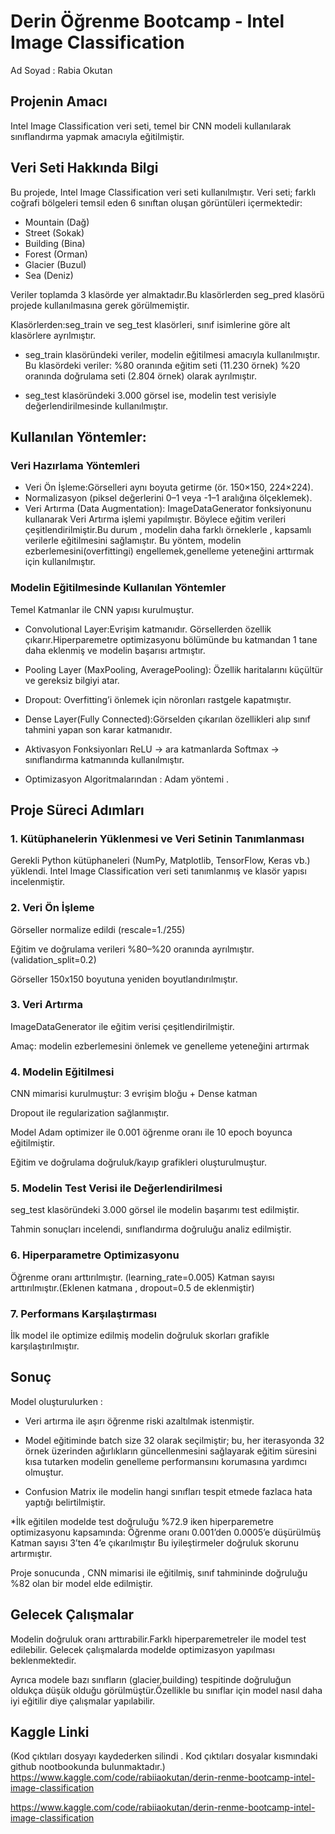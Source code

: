 # Derin Öğrenme Bootcamp - Intel Image Classification
Ad Soyad : Rabia Okutan 

## Projenin Amacı

Intel Image Classification veri seti, temel bir CNN modeli kullanılarak sınıflandırma yapmak amacıyla eğitilmiştir.

## Veri Seti Hakkında Bilgi

Bu projede, Intel Image Classification veri seti kullanılmıştır. Veri seti; farklı coğrafi bölgeleri temsil eden 6 sınıftan oluşan görüntüleri içermektedir:

* Mountain (Dağ)
* Street (Sokak)
* Building (Bina)
* Forest (Orman)
* Glacier (Buzul)
* Sea (Deniz) 

Veriler toplamda 3 klasörde yer almaktadır.Bu klasörlerden seg_pred klasörü projede kullanılmasına gerek görülmemiştir. 

Klasörlerden:seg_train ve seg_test klasörleri, sınıf isimlerine göre alt klasörlere ayrılmıştır.

* seg_train klasöründeki veriler, modelin eğitilmesi amacıyla kullanılmıştır.
  Bu klasördeki veriler:
  %80 oranında eğitim seti (11.230 örnek)
  %20 oranında doğrulama seti (2.804 örnek) olarak ayrılmıştır.

* seg_test klasöründeki 3.000 görsel ise, modelin test verisiyle değerlendirilmesinde kullanılmıştır.

## Kullanılan Yöntemler:

### Veri Hazırlama Yöntemleri
* Veri Ön İşleme:Görselleri aynı boyuta getirme (ör. 150×150, 224×224).
* Normalizasyon (piksel değerlerini 0–1 veya -1–1 aralığına ölçeklemek).
* Veri Artırma (Data Augmentation): ImageDataGenerator fonksiyonunu kullanarak Veri Artırma işlemi yapılmıştır. Böylece eğitim verileri çeşitlendirilmiştir.Bu durum , modelin daha farklı örneklerle , kapsamlı verilerle eğitilmesini sağlamıştır. Bu yöntem, modelin ezberlemesini(overfittingi) engellemek,genelleme yeteneğini arttırmak için kullanılmıştır.
 
### Modelin Eğitilmesinde Kullanılan Yöntemler

Temel Katmanlar ile CNN yapısı kurulmuştur.
 
* Convolutional Layer:Evrişim katmanıdır. Görsellerden özellik çıkarır.Hiperparemetre optimizasyonu bölümünde bu katmandan 1 tane daha eklenmiş ve modelin başarısı artmıştır.

* Pooling Layer (MaxPooling, AveragePooling): Özellik haritalarını küçültür ve gereksiz bilgiyi atar.

* Dropout: Overfitting’i önlemek için nöronları rastgele kapatmıştır.

* Dense Layer(Fully Connected):Görselden çıkarılan özellikleri alıp sınıf tahmini yapan son karar katmanıdır.

* Aktivasyon Fonksiyonları
ReLU → ara katmanlarda
Softmax → sınıflandırma katmanında
kullanılmıştır.

* Optimizasyon Algoritmalarından : Adam yöntemi .

## Proje Süreci Adımları 

### 1. Kütüphanelerin Yüklenmesi ve Veri Setinin Tanımlanması
Gerekli Python kütüphaneleri (NumPy, Matplotlib, TensorFlow, Keras vb.) yüklendi. Intel Image Classification veri seti tanımlanmış ve klasör yapısı incelenmiştir.

### 2. Veri Ön İşleme
Görseller normalize edildi (rescale=1./255)

Eğitim ve doğrulama verileri %80–%20 oranında ayrılmıştır. (validation_split=0.2)

Görseller 150x150 boyutuna yeniden boyutlandırılmıştır.

### 3. Veri Artırma
ImageDataGenerator ile eğitim verisi çeşitlendirilmiştir.

Amaç: modelin ezberlemesini önlemek ve genelleme yeteneğini artırmak

### 4. Modelin Eğitilmesi

CNN mimarisi kurulmuştur: 3 evrişim bloğu + Dense katman

Dropout ile regularization sağlanmıştır.

Model Adam optimizer ile 0.001 öğrenme oranı ile  10 epoch boyunca eğitilmiştir.

Eğitim ve doğrulama doğruluk/kayıp grafikleri oluşturulmuştur.

### 5. Modelin Test Verisi ile Değerlendirilmesi

seg_test klasöründeki 3.000 görsel ile modelin başarımı test edilmiştir.

Tahmin sonuçları incelendi, sınıflandırma doğruluğu analiz edilmiştir.

### 6.  Hiperparametre Optimizasyonu

Öğrenme oranı arttırılmıştır. (learning_rate=0.005)
Katman sayısı arttırılmıştır.(Eklenen katmana , dropout=0.5 de eklenmiştir) 

### 7. Performans Karşılaştırması
İlk model ile optimize edilmiş modelin doğruluk skorları grafikle karşılaştırılmıştır.

## Sonuç 

Model oluşturulurken :
* Veri artırma ile aşırı öğrenme riski azaltılmak istenmiştir.
  
* Model eğitiminde batch size 32 olarak seçilmiştir; bu, her iterasyonda 32 örnek üzerinden ağırlıkların güncellenmesini sağlayarak eğitim süresini kısa tutarken modelin genelleme performansını korumasına yardımcı olmuştur.

* Confusion Matrix ile modelin hangi sınıfları tespit etmede fazlaca hata yaptığı belirtilmiştir.
  
*İlk eğitilen modelde test doğruluğu %72.9 iken hiperparemetre optimizasyonu kapsamında:
  Öğrenme oranı 0.001’den 0.0005’e düşürülmüş
  Katman sayısı 3’ten 4’e çıkarılmıştır Bu iyileştirmeler doğruluk skorunu artırmıştır.

Proje sonucunda , CNN mimarisi ile eğitilmiş, sınıf tahmininde doğruluğu %82 olan bir model elde edilmiştir. 

## Gelecek Çalışmalar 

Modelin doğruluk oranı arttırabilir.Farklı hiperparemetreler ile model test edilebilir. Gelecek çalışmalarda modelde optimizasyon yapılması beklenmektedir.

Ayrıca modele bazı sınıfların (glacier,building) tespitinde doğruluğun oldukça düşük olduğu görülmüştür.Özellikle bu sınıflar için model nasıl daha iyi eğitilir diye çalışmalar yapılabilir.

## Kaggle Linki

(Kod çıktıları dosyayı kaydederken silindi . Kod çıktıları dosyalar kısmındaki  github nootbookunda bulunmaktadır.)
https://www.kaggle.com/code/rabiiaokutan/derin-renme-bootcamp-intel-image-classification

https://www.kaggle.com/code/rabiiaokutan/derin-renme-bootcamp-intel-image-classification





